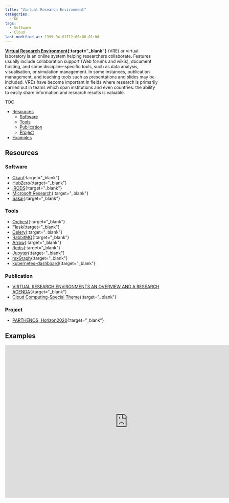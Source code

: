 ```yaml
---
title: "Virtual Research Environment"
categories:
  - KG
tags:
  - Software
  - Cloud
last_modified_at: 1999-04-01T12:00:00-01:00
---
```


**[Virtual Research Environment](https://en.wikipedia.org/wiki/Virtual_research_environment){:target="_blank"}** (VRE) or virtual laboratory is an online system helping researchers collaborate. Features usually include collaboration support (Web forums and wikis), document hosting, and some discipline-specific tools, such as data analysis, visualisation, or simulation management. In some instances, publication management, and teaching tools such as presentations and slides may be included. VREs have become important in fields where research is primarily carried out in teams which span institutions and even countries: the ability to easily share information and research results is valuable.

TOC

- [Resources](#resources)
  - [Software](#software)
  - [Tools](#tools)
  - [Publication](#publication)
  - [Project](#project)
- [Examples](#examples)


## Resources

### Software

- [Ckan](https://ckan.org){:target="_blank"}
- [HubZero](https://hubzero.org){:target="_blank"}
- [iRODS](https://irods.org){:target="_blank"}
- [Microsoft Research](https://www.microsoft.com/en-us/research/){:target="_blank"}
- [Sakai](https://www.sakailms.org){:target="_blank"}

### Tools

- [Orchest](https://www.orchest.io){:target="_blank"}
- [Flask](https://flask.palletsprojects.com/en/1.1.x/){:target="_blank"}
- [Celery](https://docs.celeryproject.org/en/stable/index.html){:target="_blank"}
- [RabbitMQ](https://www.rabbitmq.com/){:target="_blank"}
- [Arrow](https://arrow.apache.org/){:target="_blank"}
- [Redis](https://redis.io/){:target="_blank"}
- [Jupyter](https://jupyter.org/){:target="_blank"}
- [mxGraph](https://jgraph.github.io/mxgraph/){:target="_blank"}
- [kubernetes-dashboard](https://github.com/kubernetes/dashboard){:target="_blank"}

### Publication

- [VIRTUAL RESEARCH ENVIRONMENTS AN OVERVIEW AND A RESEARCH AGENDA](/assets/images/posts/1999-04-01-VRE/VIRTUAL%20RESEARCH%20ENVIRONMENTS%20AN%20OVERVIEW%20AND%20A%20RESEARCH%20AGENDA.pdf){:target="_blank"}
- [Cloud Computing-Special Theme](/assets/images/posts/1999-04-01-VRE/Cloud%20Computing-Special%20Theme.pdf){:target="_blank"}

### Project

- [PARTHENOS, Horizon2020](https://www.parthenos-project.eu){:target="_blank"}

## Examples

<iframe width="800" height="500" frameborder="0" src="http://pythontutor.com/iframe-embed.html#code=%23%20decorator%20function%20to%20convert%20to%20lowercase%0Adef%20lowercase_decorator%28function%29%3A%0A%20%20%20%20def%20wrapper%28%29%3A%0A%20%20%20%20%20%20%20%20func%20%3D%20function%28%29%0A%20%20%20%20%20%20%20%20string_lowercase%20%3D%20func.lower%28%29%0A%20%20%20%20%20%20%20%20return%20string_lowercase%0A%20%20%20%20return%20wrapper%0A%0A%23%20decorator%20function%20to%20split%20words%0Adef%20splitter_decorator%28function%29%3A%0A%20%20%20%20def%20wrapper%28%29%3A%0A%20%20%20%20%20%20%20%20func%20%3D%20function%28%29%0A%20%20%20%20%20%20%20%20string_split%20%3D%20func.split%28%29%0A%20%20%20%20%20%20%20%20return%20string_split%0A%20%20%20%20return%20wrapper%0A%0A%40splitter_decorator%20%20%20%20%23%20this%20is%20executed%20next%0A%40lowercase_decorator%20%20%20%20%23%20this%20is%20executed%20first%0Adef%20hello%28%29%3A%0A%20%20%20%20return%20'Hello%20World'%0A%0Ahello%28%29%20%20%20%20%20%20%23%20output%20%3D%3E%20%5B%20'hello'%20,%20'world'%20%5D&codeDivHeight=400&codeDivWidth=350&cumulative=false&curInstr=17&heapPrimitives=nevernest&origin=opt-frontend.js&py=3&rawInputLstJSON=%5B%5D&textReferences=false"> </iframe>